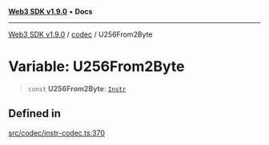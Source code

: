 [**Web3 SDK v1.9.0**](../../../README.md) • **Docs**

***

[Web3 SDK v1.9.0](../../../globals.md) / [codec](../README.md) / U256From2Byte

# Variable: U256From2Byte

> `const` **U256From2Byte**: [`Instr`](../type-aliases/Instr.md)

## Defined in

[src/codec/instr-codec.ts:370](https://github.com/Mystic-Nayy/alephium-web3/blob/ee41f5e0e7d7fb0b155fe62f05b2ac03772895ca/packages/web3/src/codec/instr-codec.ts#L370)
